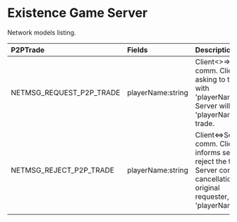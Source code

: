# Existence Game Server
Network models listing.

| P2PTrade | Fields | Description |
| :--- | :--- | :--- |
| NETMSG_REQUEST_P2P_TRADE | playerName:string | Client<>=>Server comm. Client is asking to trade with 'playerName'. Server will ask 'playerName' to trade. |
| NETMSG_REJECT_P2P_TRADE | playerName:string | Client<=>Server comm. Client informs server to reject the trade. Server confirms cancellation with original requester, 'playerName'. |
|  | | |